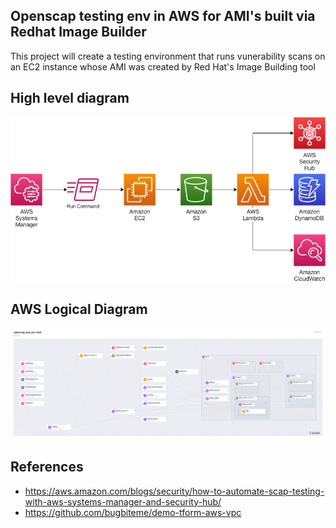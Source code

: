 ## Openscap testing env in AWS for AMI's built via Redhat Image Builder 

This project will create a testing environment that runs vunerability scans on an EC2 instance whose AMI was created by Red Hat's Image Building tool 

## High level diagram

![Diagram](img/scap_testing.png)

## AWS Logical Diagram
![Diagram](img/openscap_archi.png)



## References

- https://aws.amazon.com/blogs/security/how-to-automate-scap-testing-with-aws-systems-manager-and-security-hub/
- https://github.com/bugbiteme/demo-tform-aws-vpc